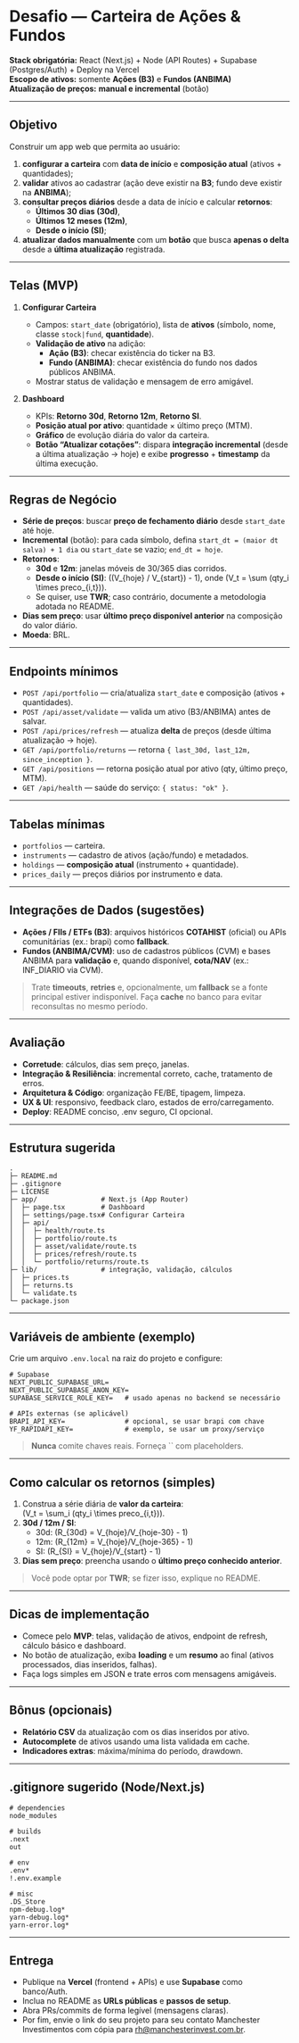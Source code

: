 # Desafio — Carteira de Ações & Fundos

**Stack obrigatória:** React (Next.js) + Node (API Routes) + Supabase (Postgres/Auth) + Deploy na Vercel\
**Escopo de ativos:** somente **Ações (B3)** e **Fundos (ANBIMA)**\
**Atualização de preços:** **manual e incremental** (botão)

---

## Objetivo

Construir um app web que permita ao usuário:

1. **configurar a carteira** com **data de início** e **composição atual** (ativos + quantidades);
2. **validar** ativos ao cadastrar (ação deve existir na **B3**; fundo deve existir na **ANBIMA**);
3. **consultar preços diários** desde a data de início e calcular **retornos**:
   - **Últimos 30 dias (30d)**,
   - **Últimos 12 meses (12m)**,
   - **Desde o início (SI)**;
4. **atualizar dados manualmente** com um **botão** que busca **apenas o delta** desde a **última atualização** registrada.

---

## Telas (MVP)

1. **Configurar Carteira**

   - Campos: `start_date` (obrigatório), lista de **ativos** (símbolo, nome, classe `stock|fund`, **quantidade**).
   - **Validação de ativo** na adição:
     - **Ação (B3)**: checar existência do ticker na B3.
     - **Fundo (ANBIMA)**: checar existência do fundo nos dados públicos ANBIMA.
   - Mostrar status de validação e mensagem de erro amigável.

2. **Dashboard**

   - KPIs: **Retorno 30d**, **Retorno 12m**, **Retorno SI**.
   - **Posição atual por ativo**: quantidade × último preço (MTM).
   - **Gráfico** de evolução diária do valor da carteira.
   - **Botão “Atualizar cotações”**: dispara **integração incremental** (desde a última atualização → hoje) e exibe **progresso** + **timestamp** da última execução.

---

## Regras de Negócio

- **Série de preços**: buscar **preço de fechamento diário** desde `start_date` até hoje.
- **Incremental** (botão): para cada símbolo, defina `start_dt = (maior dt salva) + 1 dia` ou `start_date` se vazio; `end_dt = hoje`.
- **Retornos**:
  - **30d** e **12m**: janelas móveis de 30/365 dias corridos.
  - **Desde o início (SI)**: \((V_{hoje} / V_{start}) - 1\), onde \(V_t = \sum (qty_i \times preco_{i,t})\).
  - Se quiser, use **TWR**; caso contrário, documente a metodologia adotada no README.
- **Dias sem preço**: usar **último preço disponível anterior** na composição do valor diário.
- **Moeda**: BRL.

---

## Endpoints mínimos

- `POST /api/portfolio` — cria/atualiza `start_date` e composição (ativos + quantidades).
- `POST /api/asset/validate` — valida um ativo (B3/ANBIMA) antes de salvar.
- `POST /api/prices/refresh` — atualiza **delta** de preços (desde última atualização → hoje).
- `GET /api/portfolio/returns` — retorna `{ last_30d, last_12m, since_inception }`.
- `GET /api/positions` — retorna posição atual por ativo (qty, último preço, MTM).
- `GET /api/health` — saúde do serviço: `{ status: "ok" }`.

---

## Tabelas mínimas

- `portfolios` — carteira.
- `instruments` — cadastro de ativos (ação/fundo) e metadados.
- `holdings` — **composição atual** (instrumento + quantidade).
- `prices_daily` — preços diários por instrumento e data.

---

## Integrações de Dados (sugestões)

- **Ações / FIIs / ETFs (B3)**: arquivos históricos **COTAHIST** (oficial) ou APIs comunitárias (ex.: brapi) como **fallback**.
- **Fundos (ANBIMA/CVM)**: uso de cadastros públicos (CVM) e bases ANBIMA para **validação** e, quando disponível, **cota/NAV** (ex.: INF\_DIARIO via CVM).

> Trate **timeouts**, **retries** e, opcionalmente, um **fallback** se a fonte principal estiver indisponível. Faça **cache** no banco para evitar reconsultas no mesmo período.

---

## Avaliação

- **Corretude**: cálculos, dias sem preço, janelas.
- **Integração & Resiliência**: incremental correto, cache, tratamento de erros.
- **Arquitetura & Código**: organização FE/BE, tipagem, limpeza.
- **UX & UI**: responsivo, feedback claro, estados de erro/carregamento.
- **Deploy**: README conciso, .env seguro, CI opcional.

---

## Estrutura sugerida

```
.
├─ README.md
├─ .gitignore
├─ LICENSE
├─ app/                # Next.js (App Router)
│  ├─ page.tsx         # Dashboard
│  ├─ settings/page.tsx# Configurar Carteira
│  ├─ api/
│  │  ├─ health/route.ts
│  │  ├─ portfolio/route.ts
│  │  ├─ asset/validate/route.ts
│  │  ├─ prices/refresh/route.ts
│  │  └─ portfolio/returns/route.ts
├─ lib/                # integração, validação, cálculos
│  ├─ prices.ts
│  ├─ returns.ts
│  └─ validate.ts
└─ package.json
```

---

## Variáveis de ambiente (exemplo)

Crie um arquivo `.env.local` na raiz do projeto e configure:

```
# Supabase
NEXT_PUBLIC_SUPABASE_URL=
NEXT_PUBLIC_SUPABASE_ANON_KEY=
SUPABASE_SERVICE_ROLE_KEY=   # usado apenas no backend se necessário

# APIs externas (se aplicável)
BRAPI_API_KEY=               # opcional, se usar brapi com chave
YF_RAPIDAPI_KEY=             # exemplo, se usar um proxy/serviço
```

> **Nunca** comite chaves reais. Forneça \`\` com placeholders.

---

## Como calcular os retornos (simples)

1. Construa a série diária de **valor da carteira**:\
   \(V_t = \sum_i (qty_i \times preco_{i,t})\).
2. **30d / 12m / SI**:
   - 30d: \(R_{30d} = V_{hoje}/V_{hoje-30} - 1\)
   - 12m: \(R_{12m} = V_{hoje}/V_{hoje-365} - 1\)
   - SI: \(R_{SI} = V_{hoje}/V_{start} - 1\)
3. **Dias sem preço**: preencha usando o **último preço conhecido anterior**.

> Você pode optar por **TWR**; se fizer isso, explique no README.

---

## Dicas de implementação

- Comece pelo **MVP**: telas, validação de ativos, endpoint de refresh, cálculo básico e dashboard.
- No botão de atualização, exiba **loading** e um **resumo** ao final (ativos processados, dias inseridos, falhas).
- Faça logs simples em JSON e trate erros com mensagens amigáveis.

---

## Bônus (opcionais)

- **Relatório CSV** da atualização com os dias inseridos por ativo.
- **Autocomplete** de ativos usando uma lista validada em cache.
- **Indicadores extras**: máxima/mínima do período, drawdown.

---

## .gitignore sugerido (Node/Next.js)

```gitignore
# dependencies
node_modules

# builds
.next
out

# env
.env*
!.env.example

# misc
.DS_Store
npm-debug.log*
yarn-debug.log*
yarn-error.log*
```

---

## Entrega

- Publique na **Vercel** (frontend + APIs) e use **Supabase** como banco/Auth.
- Inclua no README as **URLs públicas** e **passos de setup**.
- Abra PRs/commits de forma legível (mensagens claras).
- Por fim, envie o link do seu projeto para seu contato Manchester Investimentos com cópia para rh@manchesterinvest.com.br.

